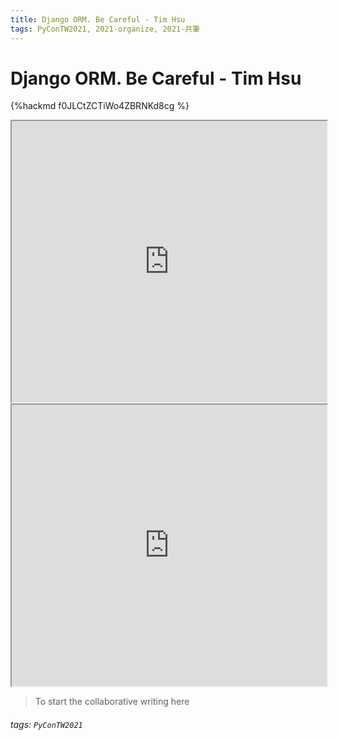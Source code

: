 ```yaml
---
title: Django ORM. Be Careful - Tim Hsu
tags: PyConTW2021, 2021-organize, 2021-共筆
---
```


# Django ORM. Be Careful - Tim Hsu

{%hackmd f0JLCtZCTiWo4ZBRNKd8cg %}

<iframe src="https://app.sli.do/event/ktwomthr" height=450 width=100%></iframe>

<iframe src="https://wall.sli.do/event/ktwomthr?section=77203ed7-e289-4c54-9bcf-38192136b365" height=450 width=100%></iframe>

> To start the collaborative writing here

###### tags: `PyConTW2021`